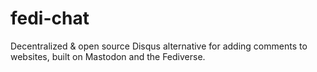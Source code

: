 # fedi-chat

Decentralized & open source Disqus alternative for adding comments to websites, built on Mastodon and the Fediverse.
